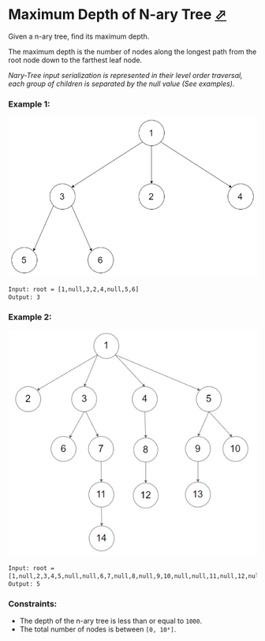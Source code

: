 # Maximum Depth of N-ary Tree [⬀](https://leetcode.com/problems/maximum-depth-of-n-ary-tree/)

Given a n-ary tree, find its maximum depth.

The maximum depth is the number of nodes along the longest path from the root node down to the farthest leaf node.

*Nary-Tree input serialization is represented in their level order traversal, each group of children is separated by the null value (See examples).*

### Example 1:
![narytreeexample.png](narytreeexample.png)
```
Input: root = [1,null,3,2,4,null,5,6]
Output: 3
```

### Example 2:
![sample_4_964.png](sample_4_964.png)
```
Input: root = [1,null,2,3,4,5,null,null,6,7,null,8,null,9,10,null,null,11,null,12,null,13,null,null,14]
Output: 5
``` 

### Constraints:

- The depth of the n-ary tree is less than or equal to `1000`.
- The total number of nodes is between `[0, 10⁴]`.
